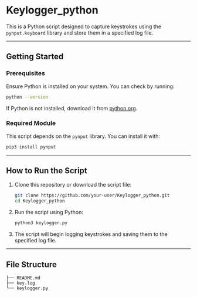 # Keylogger\_python

This is a Python script designed to capture keystrokes using the `pynput.keyboard` library and store them in a specified log file.

---

## Getting Started

### Prerequisites

Ensure Python is installed on your system. You can check by running:

```bash
python --version
```

If Python is not installed, download it from [python.org](https://www.python.org/downloads/).

### Required Module

This script depends on the `pynput` library. You can install it with:

```bash
pip3 install pynput
```

---

## How to Run the Script

1. Clone this repository or download the script file:

   ```bash
   git clone https://github.com/your-user/Keylogger_python.git
   cd Keylogger_python
   ```

2. Run the script using Python:

   ```bash
   python3 keylogger.py
   ```

3. The script will begin logging keystrokes and saving them to the specified log file.

---

## File Structure

```
├── README.md
├── key.log
└── keylogger.py
```

